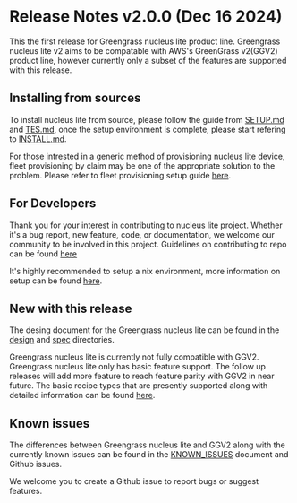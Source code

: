 # Release Notes v2.0.0 (Dec 16 2024)

This the first release for Greengrass nucleus lite product line. Greengrass
nucleus lite v2 aims to be compatable with AWS's GreenGrass v2(GGV2) product
line, however currently only a subset of the features are supported with this
release.

## Installing from sources

To install nucleus lite from source, please follow the guide from
[SETUP.md](./docs/SETUP.md) and [TES.md](./docs/TES.md), once the setup
environment is complete, please start refering to
[INSTALL.md](./docs/INSTALL.md).

For those intrested in a generic method of provisioning nucleus lite device,
fleet provisioning by claim may be one of the appropriate solution to the
problem. Please refer to fleet provisioning setup guide
[here](./docs/Fleet-provisioning.md).

## For Developers

Thank you for your interest in contributing to nucleus lite project. Whether
it's a bug report, new feature, code, or documentation, we welcome our community
to be involved in this project. Guidelines on contributing to repo can be found
[here](./docs/CONTRIBUTING.md)

It's highly recommended to setup a nix environment, more information on setup
can be found [here](./docs/DEVELOPMENT.md).

## New with this release

The desing document for the Greengrass nucleus lite can be found in the
[design](./docs/design/) and [spec](./docs/spec/) directories.

Greengrass nucleus lite is currently not fully compatible with GGV2. Greengrass
nucleus lite only has basic feature support. The follow up releases will add
more feature to reach feature parity with GGV2 in near future. The basic recipe
types that are presently supported along with detailed information can be found
[here](./docs/RECIPE_SUPPORT_CHANGES.md).

## Known issues

The differences between Greengrass nucleus lite and GGV2 along with the
currently known issues can be found in the
[KNOWN_ISSUES](./docs/KNOWN_ISSUES.md) document and Github issues.

We welcome you to create a Github issue to report bugs or suggest features.
